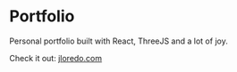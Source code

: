 # Portfolio

Personal portfolio built with React, ThreeJS and a lot of joy.

Check it out: [jloredo.com](jloredo.com)
